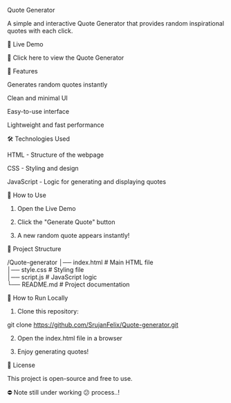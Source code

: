 Quote Generator

A simple and interactive Quote Generator that provides random inspirational quotes with each click.

🌟 Live Demo

🔗 Click here to view the Quote Generator

📌 Features

Generates random quotes instantly

Clean and minimal UI

Easy-to-use interface

Lightweight and fast performance


🛠️ Technologies Used

HTML - Structure of the webpage

CSS - Styling and design

JavaScript - Logic for generating and displaying quotes


📌 How to Use

1. Open the Live Demo


2. Click the "Generate Quote" button


3. A new random quote appears instantly!



📂 Project Structure

/Quote-generator
│── index.html      # Main HTML file  
│── style.css       # Styling file  
│── script.js       # JavaScript logic  
└── README.md       # Project documentation

🚀 How to Run Locally

1. Clone this repository:

git clone https://github.com/SrujanFelix/Quote-generator.git


2. Open the index.html file in a browser


3. Enjoy generating quotes!



📜 License

This project is open-source and free to use.

⛔ Note
still under working 😕 process..!
